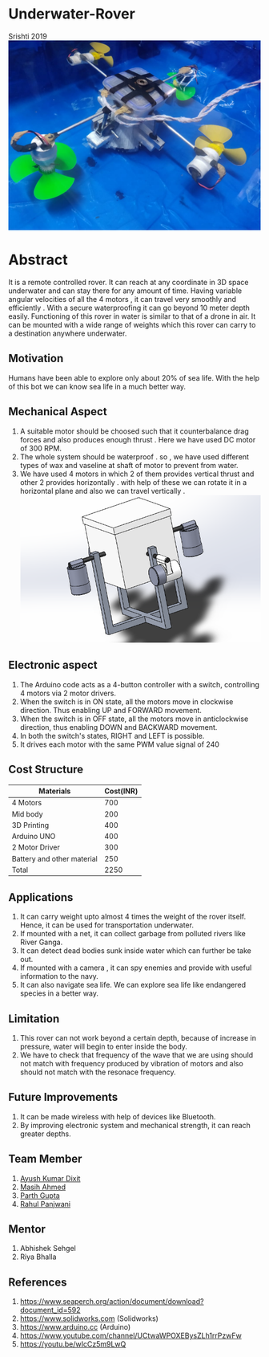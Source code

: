 # Underwater-Rover
Srishti 2019
![](https://github.com/ayushkumardixit/Underwater-Rover/blob/master/Images%20%26%20Videos/IMAGES/Main%20Body%20under%20water.jpeg)
# Abstract
It is a remote controlled rover. It can reach at any coordinate in 3D space underwater and can stay there for any amount of time. Having variable angular velocities of all the 4 motors , it can travel very smoothly and efficiently . With a secure waterproofing it can go beyond 10 meter depth easily. Functioning of this rover in water is similar to that of a drone in air. It can be mounted with a wide range of weights which this rover can carry to a destination anywhere underwater.
## Motivation
Humans have been able to explore only about 20% of sea life. With the help of this bot we can know sea life in a much better way.
## Mechanical Aspect
1. A suitable motor should be choosed such that it counterbalance drag forces and also produces enough thrust . Here we have used DC motor of 300 RPM.
2. The whole system should be waterproof . so , we have used different types of wax and vaseline at shaft of motor to prevent from water.
3. We have used 4 motors in which 2 of them provides vertical thrust and other 2 provides horizontally . with help of these we can rotate it in a horizontal plane and also we can travel vertically .
![](https://github.com/ayushkumardixit/Underwater-Rover/blob/master/Mechanical%20Design/Solidworks%20screenshot.png)
 ## Electronic aspect
1. The Arduino code acts as a 4-button controller with a switch, controlling 4 motors via 2 motor drivers.
2. When the switch is in ON state, all the motors move in clockwise direction. Thus enabling  UP and FORWARD movement. 
3. When the switch is in OFF state, all the motors move in anticlockwise direction, thus enabling DOWN and BACKWARD movement. 
4. In both the switch's states, RIGHT and LEFT is possible.
5. It drives each motor with the same PWM value signal of 240
 ## Cost Structure 
 | Materials  | Cost(INR) |
| ------------- | ------------- |
| 4 Motors | 700 |
| Mid body | 200  |
| 3D Printing  | 400 |
| Arduino UNO  |400 |
| 2 Motor Driver  | 300 |
| Battery and other material | 250  |
| Total | 2250 |
## Applications
1. It can carry weight upto almost 4 times the weight of the rover itself. Hence, it can be used for transportation underwater.
2. If mounted with a net, it can collect garbage from polluted rivers like River Ganga.
3. It can detect dead bodies sunk inside water which can further be take out.
4. If mounted with a camera , it can spy enemies and provide with useful information to the navy.
5. It can also navigate sea life. We can explore sea life like endangered species in a better way.
## Limitation
1. This rover can not work beyond a certain depth, because of increase in pressure, water will begin to enter inside the body. 
2. We have to check that frequency of the wave  that we are using should not match with frequency produced by vibration of motors and also should not  match with the resonace frequency.
## Future Improvements
1. It can be made wireless with help of devices like Bluetooth.
2. By improving electronic system and mechanical strength, it can reach greater depths.
## Team Member
1. [Ayush Kumar Dixit](https://github.com/ayushkumardixit)
2. [Masih Ahmed](https://github.com/anon766)
3. [Parth Gupta](https://github.com/parthg2211)
4. [Rahul Panjwani](https://github.com/rahulpanjwani)
## Mentor
1. Abhishek Sehgel
2. Riya Bhalla
## References
1. https://www.seaperch.org/action/document/download?document_id=592
2. https://www.solidworks.com (Solidworks)
3. https://www.arduino.cc (Arduino)
4. https://www.youtube.com/channel/UCtwaWPOXEBysZLh1rrPzwFw
5. https://youtu.be/wIcCz5m9LwQ
